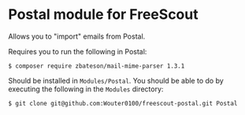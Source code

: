 # Postal module for FreeScout

Allows you to "import" emails from Postal.

Requires you to run the following in Postal:
```
$ composer require zbateson/mail-mime-parser 1.3.1
```

Should be installed in `Modules/Postal`. You should be able to do by executing the following in the `Modules` directory:
```
$ git clone git@github.com:Wouter0100/freescout-postal.git Postal
```
